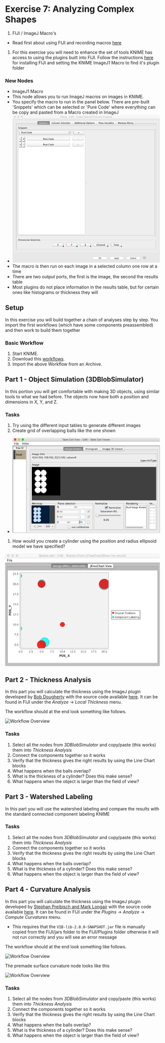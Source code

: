 # Exercise 7: Analyzing Complex Shapes

1. FIJI / ImageJ Macro's
 - Read first about using FIJI and recording macros [here](https://github.com/kmader/Quantitative-Big-Imaging-2015/wiki/FIJI-and-Macros)
1. For this exercise you will need to enhance the set of tools KNIME has access to using the plugins built into FIJI. Follow the instructions [here](https://github.com/kmader/Quantitative-Big-Imaging-2015/wiki/KNIME-Setup#installing-fiji-plugins-imagej1-macro) for installing FIJI and setting the KNIME ImageJ1 Macro to find it's plugin folder

### New Nodes
- ImageJ1 Macro
 - This node allows you to run ImageJ macros on images in KNIME.
 - You specify the macro to run in the panel below. There are pre-built 'Snippets' which can be selected or 'Pure Code' where everything can be copy and pasted from a Macro created in ImageJ
 - ![Macro Panel](07-files/IJMacro.png)
 - The macro is then run on each image in a selected column one row at a time
 - There are two output ports, the first is the image, the second the results table
 - Most plugins do not place information in the results table, but for certain ones like histograms or thickness they will

## Setup

In this exercise you will build together a chain of analyses step by step. You import the first workflows (which have some components preassembled) and then work to build them together

### Basic Workflow

1. Start KNIME.
2. Download this [workflows](07-files/KNIME_ex7.zip).
3. Import the above Workflow from an Archive.

## Part 1 - Object Simulation (3DBlobSimulator)

In this portion you will get comfortable with making 3D objects, using similar tools to what we had before. The objects now have both a position and dimensions in X, Y, and Z.

### Tasks
1. Try using the different input tables to generate different images
1. Create grid of overlapping balls like the one shown
 - ![Grid](07-files/GridSample.png)
1. How would you create a cylinder using the position and radius ellipsoid model we have specified?

![Output Images](06-files/CellImage_Plot.png)

## Part 2 - Thickness Analysis

In this part you will calculate the thickness using the ImageJ plugin developed by [Bob Dougherty](http://fiji.sc/Local_Thickness) with the source code available [here](https://github.com/fiji/LocalThickness). It can be found in FIJI under the _Analyze_ -> _Local Thickness_ menu.

The workflow should at the end look something like follows.

![Workflow Overview](https://rawgithub.com/kmader/Quantitative-Big-Imaging-2015/master/Exercises/07-files/Thickness.svg)

### Tasks
1. Select all the nodes from _3DBlobSimulator_ and copy/paste (this works) them into _Thickness Analysis_
1. Connect the components together so it works
1. Verify that the thickness gives the right results by using the Line Chart blocks
1. What happens when the balls overlap?
1. What is the thickness of a cylinder? Does this make sense?
1. What happens when the object is larger than the field of view?


## Part 3 - Watershed Labeling

In this part you will use the watershed labeling and compare the results with the standard connected component labeling KNIME

### Tasks
1. Select all the nodes from _3DBlobSimulator_ and copy/paste (this works) them into _Thickness Analysis_
1. Connect the components together so it works
1. Verify that the thickness gives the right results by using the Line Chart blocks
1. What happens when the balls overlap?
1. What is the thickness of a cylinder? Does this make sense?
1. What happens when the object is larger than the field of view?

## Part 4 - Curvature Analysis

In this part you will calculate the thickness using the ImageJ plugin developed by [Stephan Preibisch and Mark Longair](http://fiji.sc/Compute_Curvatures) with the source code available [here](https://github.com/fiji/VIB/blob/master/src/main/java/Compute_Curvatures.java). It can be found in FIJI under the _Plugins_ -> _Analyze_ -> _Compute Curvatures_ menu. 

- This requires that the ```VIB-lib-2.0.0-SNAPSHOT.jar``` file is manually copied from the FIJI/jars folder to the FIJI/Plugins folder otherwise it will not run correctly and you will see an error message

The workflow should at the end look something like follows.

![Workflow Overview](https://rawgithub.com/kmader/Quantitative-Big-Imaging-2015/master/Exercises/07-files/CurvatureComparison.svg)

The premade surface curvature node looks like this

![Workflow Overview](https://rawgithub.com/kmader/Quantitative-Big-Imaging-2015/master/Exercises/07-files/CurvatureSurface.svg)

### Tasks
1. Select all the nodes from _3DBlobSimulator_ and copy/paste (this works) them into _Thickness Analysis_
1. Connect the components together so it works
1. Verify that the thickness gives the right results by using the Line Chart blocks
1. What happens when the balls overlap?
1. What is the thickness of a cylinder? Does this make sense?
1. What happens when the object is larger than the field of view?




